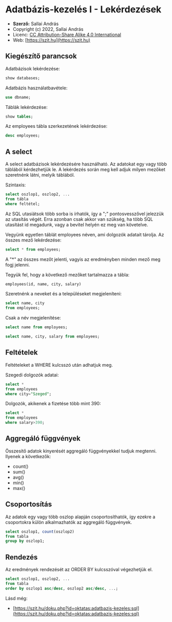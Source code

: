 # Adatbázis-kezelés I - Lekérdezések

* **Szerző:** Sallai András
* Copyright (c) 2022, Sallai András
* Licenc: [CC Attribution-Share Alike 4.0 International](https://creativecommons.org/licenses/by-sa/4.0/)
* Web: [https://szit.hu](https://szit.hu)

## Kiegészítő parancsok

Adatbázisok lekérdezése:

```sql
show databases;
```

Adatbázis használatbavétele:

```sql
use dbname;
```

Táblák lekérdezése:

```sql
show tables;
```

Az employees tábla szerkezetének lekérdezése:

```sql
desc employees;
```

## A select

A select adatbázisok lekérdezésére használható. Az adatokat egy vagy több táblából kérdezhetjük le. A lekérdezés során meg kell adjuk milyen mezőket szeretnénk látni, melyik táblából.

Szintaxis:

```sql
select oszlop1, oszlop2, ...
from tábla
where feltétel;
```

Az SQL utasíátsok több sorba is írhatók, így a ";" pontosvesszővel jelezzük az utasítás végét. Erra azonban csak akkor van szükség, ha több SQL utasítást id megadunk, vagy a bevitel helyén ez meg van követelve.

Vegyünk egyetlen táblát employees néven, ami dolgozók adatait tárolja. Az összes mező lekérdezése:

```sql
select * from employees;
```

A "*" az összes mezőt jelenti, vagyis az eredményben minden mező meg fogj jelenni.

Tegyük fel, hogy a következő mezőket tartalmazza a tábla:

```txt
employees(id, name, city, salary)
```

Szeretnénk a neveket és a településeket megjeleníteni:

```sql
select name, city
from employees;
```

Csak a név megjelenítése:

```sql
select name from employees;
```

```sql
select name, city, salary from employees;
```

## Feltételek

Feltételeket a WHERE kulcsszó után adhatjuk meg.

Szegedi dolgozók adatai:

```sql
select * 
from employees
where city="Szeged";
```

Dolgozók, akikenek a fizetése több mint 390:

```sql
select * 
from employees
where salary>390;
```

## Aggregáló függvények

Összesítő adatok kinyerését aggregáló függvényekkel tudjuk megtenni. Ilyenek a következők:

* count()
* sum()
* avg()
* min()
* max()

## Csoportosítás

Az adatok egy vagy több oszlop alapján csoportosíthatók, így ezekre a csoportokra külön alkalmazhatók az aggregáló függvények.

```sql
select oszlop1, count(oszlop2)
from tabla
group by oszlop1;
```

## Rendezés

Az eredmények rendezését az ORDER BY kulcsszóval végezhetjük el.

```sql
select oszlop1, oszlop2, ...
from tabla
order by oszlop1 asc/desc, oszlop2 asc/desc, ...;
```

Lásd még:

* [https://szit.hu/doku.php?id=oktatas:adatbazis-kezeles:sql](https://szit.hu/doku.php?id=oktatas:adatbazis-kezeles:sql)
